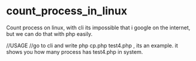 # count_process_in_linux
Count process on linux, with cli its impossible that i google on the internet, but we can do that with php easily.

//USAGE
//go to cli and write php cp.php test4.php , its an example. it shows you how many process has test4.php in system.
